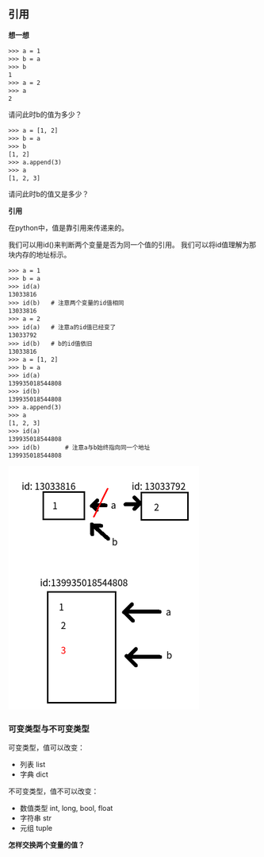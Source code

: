 ## 引用

**想一想**

    >>> a = 1
    >>> b = a
    >>> b
    1
    >>> a = 2
    >>> a
    2  

请问此时b的值为多少？

    >>> a = [1, 2]
    >>> b = a
    >>> b
    [1, 2]
    >>> a.append(3)
    >>> a
    [1, 2, 3]

请问此时b的值又是多少？

**引用**

在python中，值是靠引用来传递来的。

我们可以用id()来判断两个变量是否为同一个值的引用。 我们可以将id值理解为那块内存的地址标示。

    >>> a = 1
    >>> b = a
    >>> id(a)
    13033816
    >>> id(b)   # 注意两个变量的id值相同
    13033816
    >>> a = 2
    >>> id(a)   # 注意a的id值已经变了
    13033792
    >>> id(b)   # b的id值依旧
    13033816
    >>> a = [1, 2]
    >>> b = a
    >>> id(a)
    139935018544808
    >>> id(b)
    139935018544808
    >>> a.append(3)
    >>> a
    [1, 2, 3]
    >>> id(a)
    139935018544808
    >>> id(b)       # 注意a与b始终指向同一个地址
    139935018544808  

![alt文本](Images/id_ref.png "Title")

### 可变类型与不可变类型

可变类型，值可以改变：

* 列表 list
* 字典 dict  

不可变类型，值不可以改变：

* 数值类型 int, long, bool, float
* 字符串 str
* 元组 tuple  

**怎样交换两个变量的值？**
